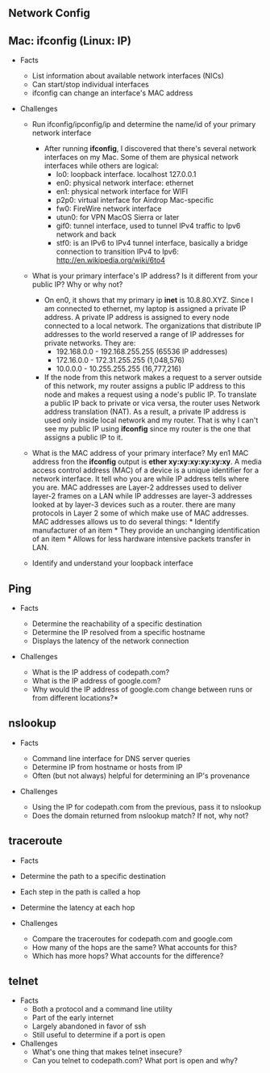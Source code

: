 ## Network Config

## Mac: ifconfig (Linux: IP)

* Facts
  * List information about available network interfaces (NICs)
  * Can start/stop individual interfaces
  * ifconfig can change an interface's MAC address

* Challenges
  * Run ifconfig/ipconfig/ip and determine the name/id of your primary network interface
     * After running **ifconfig**, I discovered that there's several network interfaces on my Mac. Some of them are physical network interfaces while others are logical:
         * lo0: loopback interface. localhost 127.0.0.1
         * en0: physical network interface: ethernet
         * en1: physical network interface for WIFI
         * p2p0: virtual interface for Airdrop Mac-specific
         * fw0: FireWire network interface
         * utun0: for VPN MacOS Sierra or later
         * gif0: tunnel interface, used to tunnel IPv4 traffic to Ipv6 network and back
         * stf0: is an IPv6 to IPv4 tunnel interface, basically a bridge connection to transition IPv4 to Ipv6:  http://en.wikipedia.org/wiki/6to4

  * What is your primary interface's IP address? Is it different from your public IP? Why or why not?
     * On en0, it shows that my primary ip **inet** is 10.8.80.XYZ. Since I am connected to ethernet, my laptop is assigned a private IP address. A private IP address is assigned to every node connected to a local network. The organizations that distribute IP addresses to the world reserved a range of IP addresses for private networks. They are:
        * 192.168.0.0 - 192.168.255.255 (65536 IP addresses)
        * 172.16.0.0 - 172.31.255.255 (1,048,576)
        * 10.0.0.0 - 10.255.255.255 (16,777,216)
     * If the node from this network makes a request to a server outside of this network, my router assigns a public IP address to this node and makes a request using a node's public IP. To translate a public IP back to private or vica versa, the router uses Network address translation (NAT). As a result, a private IP address is used only inside local network and my router. That is why I can't see my public IP using **ifconfig** since my router is the one that assigns a public IP to it.

  * What is the MAC address of your primary interface?
     My en1 MAC address fron the **ifconfig** output is **ether xy:xy:xy:xy:xy:xy**. A media access control address (MAC) of a device is a unique identifier for a network interface. It tell who you are while IP address tells where you are. MAC addresses are Layer-2 addresses used to deliver layer-2 frames on a LAN while IP addresses are layer-3 addresses looked at by layer-3 devices such as a router. there are many protocols in Layer 2 some of which make use of MAC addresses. MAC addresses allows us to do several things:
        * Identify manufacturer of an item
        * They provide an unchanging identification of an item
        * Allows for less hardware intensive packets transfer in LAN.
  * Identify and understand your loopback interface



## Ping

* Facts
  * Determine the reachability of a specific destination
  * Determine the IP resolved from a specific hostname
  * Displays the latency of the network connection

* Challenges
  * What is the IP address of codepath.com?
  * What is the IP address of google.com?
  * Why would the IP address of google.com change between runs or from different locations?*

## nslookup

* Facts
  * Command line interface for DNS server queries
  * Determine IP from hostname or hosts from IP
  * Often (but not always) helpful for determining an IP's provenance

* Challenges
  * Using the IP for codepath.com from the previous, pass it to nslookup
  * Does the domain returned from nslookup match? If not, why not?

## traceroute

  * Facts
  * Determine the path to a specific destination
  * Each step in the path is called a hop
  * Determine the latency at each hop

* Challenges
  * Compare the traceroutes for codepath.com and google.com
  * How many of the hops are the same? What accounts for this?
  * Which has more hops? What accounts for the difference?

## telnet
* Facts
  * Both a protocol and a command line utility
  * Part of the early internet
  * Largely abandoned in favor of ssh
  * Still useful to determine if a port is open
* Challenges
  * What's one thing that makes telnet insecure?
  * Can you telnet to codepath.com? What port is open and why?

